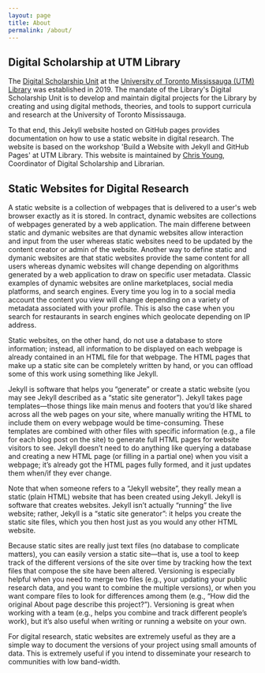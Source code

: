 ```yaml
---
layout: page
title: About
permalink: /about/
---
```


## Digital Scholarship at UTM Library

The [Digital Scholarship Unit](https://utm.library.utoronto.ca/digital-scholarship/about) at the [University of Toronto Mississauga (UTM) Library](https://library.utm.utoronto.ca/) was established in 2019. The mandate of the Library's Digital Scholarship Unit is to develop and maintain digital projects for the Library by creating and using digital methods, theories, and tools to support curricula and research at the University of Toronto Mississauga.

To that end, this Jekyll website hosted on GitHub pages provides documentation on how to use a static website in digital research. The website is based on the workshop 'Build a Website with Jekyll and GitHub Pages' at UTM Library. This website is maintained by [Chris Young](http://sites.utm.utoronto.ca/chrisyoung/), Coordinator of Digital Scholarship and Librarian.

## Static Websites for Digital Research

A static website is a collection of webpages that is delivered to a user's web browser exactly as it is stored. In contract, dynamic websites are collections of webpages generated by a web application. The main differene between static and dymanic websites are that dynamic websites allow interaction and input from the user whereas static websites need to be updated by the content creator or admin of the website. Another way to define static and dymanic websites are that static websites provide the same content for all users whereas dynamic websites will change depending on algorithms generated by a web application to draw on specific user metadata. Classic examples of dynamic websites are online marketplaces, social media platforms, and search engines. Every time you log in to a social media account the content you view will change depending on a variety of metadata associated with your profile. This is also the case when you search for restaurants in search engines which geolocate depending on IP address. 

Static websites, on the other hand, do not use a database to store information; instead, all information to be displayed on each webpage is already contained in an HTML file for that webpage. The HTML pages that make up a static site can be completely written by hand, or you can offload some of this work using something like Jekyll.

Jekyll is software that helps you “generate” or create a static website (you may see Jekyll described as a “static site generator”). Jekyll takes page templates—those things like main menus and footers that you’d like shared across all the web pages on your site, where manually writing the HTML to include them on every webpage would be time-consuming. These templates are combined with other files with specific information (e.g., a file for each blog post on the site) to generate full HTML pages for website visitors to see. Jekyll doesn’t need to do anything like querying a database and creating a new HTML page (or filling in a partial one) when you visit a webpage; it’s already got the HTML pages fully formed, and it just updates them when/if they ever change.

Note that when someone refers to a “Jekyll website”, they really mean a static (plain HTML) website that has been created using Jekyll. Jekyll is software that creates websites. Jekyll isn’t actually “running” the live website; rather, Jekyll is a “static site generator”: it helps you create the static site files, which you then host just as you would any other HTML website.

Because static sites are really just text files (no database to complicate matters), you can easily version a static site—that is, use a tool to keep track of the different versions of the site over time by tracking how the text files that compose the site have been altered. Versioning is especially helpful when you need to merge two files (e.g., your updating your public research data, and you want to combine the multiple versions), or when you want compare files to look for differences among them (e.g., “How did the original About page describe this project?”). Versioning is great when working with a team (e.g., helps you combine and track different people’s work), but it’s also useful when writing or running a website on your own.

For digital research, static websites are extremely useful as they are a simple way to document the versions of your project using small amounts of data. This is extremely useful if you intend to disseminate your research to communities with low band-width.
